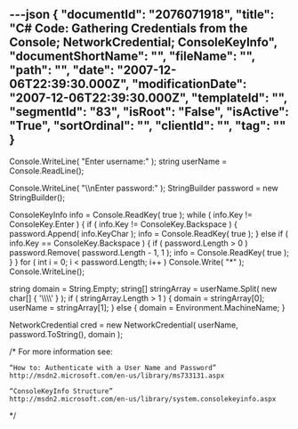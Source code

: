 ---json
{
  "documentId": "2076071918",
  "title": "C# Code: Gathering Credentials from the Console; NetworkCredential; ConsoleKeyInfo",
  "documentShortName": "",
  "fileName": "",
  "path": "",
  "date": "2007-12-06T22:39:30.000Z",
  "modificationDate": "2007-12-06T22:39:30.000Z",
  "templateId": "",
  "segmentId": "83",
  "isRoot": "False",
  "isActive": "True",
  "sortOrdinal": "",
  "clientId": "",
  "tag": ""
}
---

Console.WriteLine( &quot;Enter username:&quot; );
string userName = Console.ReadLine();

Console.WriteLine( &quot;&bsol;&bsol;nEnter password:&quot; );
StringBuilder password = new StringBuilder();

ConsoleKeyInfo info = Console.ReadKey( true );
while ( info.Key != ConsoleKey.Enter )
{
    if ( info.Key != ConsoleKey.Backspace )
    {
        password.Append( info.KeyChar );
        info = Console.ReadKey( true );
    }
    else if ( info.Key == ConsoleKey.Backspace )
    {
        if ( password.Length &gt; 0 )
            password.Remove( password.Length - 1, 1 );
        info = Console.ReadKey( true );
    }
}
for ( int i = 0; i &lt; password.Length; i++ ) Console.Write( &quot;*&quot; ); Console.WriteLine();

string domain = String.Empty;
string[] stringArray = userName.Split( new char[] { '&bsol;&bsol;&bsol;&bsol;' } );
if ( stringArray.Length &gt; 1 )
{
    domain = stringArray[0];
    userName = stringArray[1];
}
else
{
    domain = Environment.MachineName;
}

NetworkCredential cred =
    new NetworkCredential( userName, password.ToString(), domain );

/*
    For more information see:

    “How to: Authenticate with a User Name and Password”
    http://msdn2.microsoft.com/en-us/library/ms733131.aspx

    “ConsoleKeyInfo Structure”
    http://msdn2.microsoft.com/en-us/library/system.consolekeyinfo.aspx
*/
